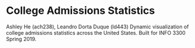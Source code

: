 # College Admissions Statistics

Ashley He (ach238), Leandro Dorta Duque (ld443)
Dynamic visualization of college admissions statistics across the United States. Built for INFO 3300 Spring 2019.
